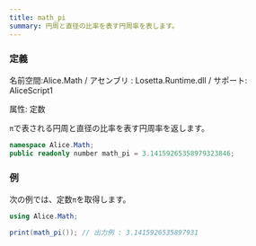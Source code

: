 ```yaml
---
title: math_pi
summary: 円周と直径の比率を表す円周率を表します。
---
```


### 定義
名前空間:Alice.Math / アセンブリ : Losetta.Runtime.dll / サポート: AliceScript1

属性: 定数

`π`で表される円周と直径の比率を表す円周率を返します。

```cs title="AliceScript"
namespace Alice.Math;
public readonly number math_pi = 3.14159265358979323846;
```

### 例
次の例では、定数`π`を取得します。

```cs title="AliceScript"
using Alice.Math;

print(math_pi()); // 出力例 : 3.1415926535897931
```